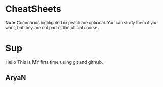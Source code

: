 # CheatSheets

<p style="font-family: Arial, sans-serif; font-size: 14px; color: #333;">
  <strong>Note:</strong>Commands highlighted in peach are optional. You can study them if you want, but they are not part of the official course.
</p>
<h1>Sup</h1>Hello This is MY firts time using git and github.
<h2> AryaN</h2>